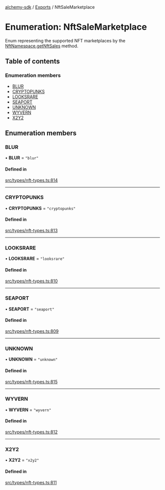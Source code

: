 [alchemy-sdk](../README.md) / [Exports](../modules.md) / NftSaleMarketplace

# Enumeration: NftSaleMarketplace

Enum representing the supported NFT marketplaces by the
[NftNamespace.getNftSales](../classes/NftNamespace.md#getnftsales) method.

## Table of contents

### Enumeration members

- [BLUR](NftSaleMarketplace.md#blur)
- [CRYPTOPUNKS](NftSaleMarketplace.md#cryptopunks)
- [LOOKSRARE](NftSaleMarketplace.md#looksrare)
- [SEAPORT](NftSaleMarketplace.md#seaport)
- [UNKNOWN](NftSaleMarketplace.md#unknown)
- [WYVERN](NftSaleMarketplace.md#wyvern)
- [X2Y2](NftSaleMarketplace.md#x2y2)

## Enumeration members

### BLUR

• **BLUR** = `"blur"`

#### Defined in

[src/types/nft-types.ts:814](https://github.com/alchemyplatform/alchemy-sdk-js/blob/c4bab3e/src/types/nft-types.ts#L814)

___

### CRYPTOPUNKS

• **CRYPTOPUNKS** = `"cryptopunks"`

#### Defined in

[src/types/nft-types.ts:813](https://github.com/alchemyplatform/alchemy-sdk-js/blob/c4bab3e/src/types/nft-types.ts#L813)

___

### LOOKSRARE

• **LOOKSRARE** = `"looksrare"`

#### Defined in

[src/types/nft-types.ts:810](https://github.com/alchemyplatform/alchemy-sdk-js/blob/c4bab3e/src/types/nft-types.ts#L810)

___

### SEAPORT

• **SEAPORT** = `"seaport"`

#### Defined in

[src/types/nft-types.ts:809](https://github.com/alchemyplatform/alchemy-sdk-js/blob/c4bab3e/src/types/nft-types.ts#L809)

___

### UNKNOWN

• **UNKNOWN** = `"unknown"`

#### Defined in

[src/types/nft-types.ts:815](https://github.com/alchemyplatform/alchemy-sdk-js/blob/c4bab3e/src/types/nft-types.ts#L815)

___

### WYVERN

• **WYVERN** = `"wyvern"`

#### Defined in

[src/types/nft-types.ts:812](https://github.com/alchemyplatform/alchemy-sdk-js/blob/c4bab3e/src/types/nft-types.ts#L812)

___

### X2Y2

• **X2Y2** = `"x2y2"`

#### Defined in

[src/types/nft-types.ts:811](https://github.com/alchemyplatform/alchemy-sdk-js/blob/c4bab3e/src/types/nft-types.ts#L811)
